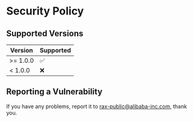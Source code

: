 # Security Policy

## Supported Versions


| Version | Supported          |
| ------- | ------------------ |
| >= 1.0.0   | :white_check_mark: |
| < 1.0.0   | :x:                |

## Reporting a Vulnerability

If you have any problems, report it to rax-public@alibaba-inc.com, thank you.
